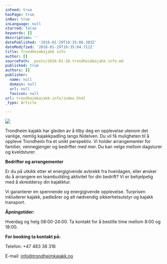 ```yaml
---
inFeed: true
hasPage: true
inNav: true
inLanguage: null
starred: false
keywords: []
description: ''
datePublished: '2016-01-29T10:35:06.383Z'
dateModified: '2016-01-29T10:35:04.711Z'
title: Trondheimkajakk info
author: []
sourcePath: _posts/2016-01-28-trondheimkajakk-info.md
published: true
authors: []
publisher:
  name: null
  domain: null
  url: null
  favicon: null
url: trondheimkajakk-info/index.html
_type: Article

---
```

![](https://s3-us-west-2.amazonaws.com/the-grid-img/p/055808068bf9a6ea3fe8a501d69681d7555c4c77.jpg)

Trondheim kajakk har gleden av å tilby deg en opplevelse utenom
det vanlige, nemlig kajakkpadling langs Nidelven. Du vil få
muligheten til å oppleve Trondheim fra et unikt perspektiv. Vi
holder arrangementer for familier, vennegjenger og bedrifter med mer.
Du kan velge mellom dagsturer og kveldsturer.

**Bedrifter og arrangementer**

Er du på utkikk etter et energigivende avbrekk fra hverdagen,
eller ønsker du å arrangere en teambuilding aktivitet for din
bedrift? Vi er behjelpelig med å skreddersy din kajakktur.

Vi garanterer en spennende og energigivende opplevelse. Turprisen
inkluderer kajakk, padleårer og alt nødvendig sikkerhetsutstyr og
kajakk transport.

**Åpningstider:**

Hverdag og helg 08:00-24:00\. Ta kontakt for å bestille time
mellom 8:00 og 18:00\.

**For booking ta kontakt på:**

Telefon: +47 483 38 318

E-mail: info@trondheimkajakk.no